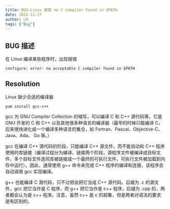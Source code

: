```yaml
---
title: BUG—Linux 报错 no C compiler found in $PATH
date: 2021-11-17
author: LM
tags: ["Bug"]
---
```


## BUG 描述

在 Linux 编译某些程序时，出现报错

`configure: error: no acceptable C compiler found in $PATH`

## Resolution

Linux 缺少合适的编译器

```shell
yum install gcc-c++
```

gcc 为 GNU Compiler Collection 的缩写，可以编译 C 和 C++ 源代码等，它是 GNU 开发的 C 和 C++ 以及其他很多种语言的编译器（最早的时候只能编译 C，后来很快进化成一个编译多种语言的集合，如 Fortran、Pascal、Objective-C、Java、Ada、 Go 等。）

gcc 在编译 C++ 源代码的阶段，只能编译 C++ 源文件，而不能自动和 C++ 程序使用的库链接（编译过程分为编译、链接两个阶段，源程序文件被编译成目标文件，多个目标文件连同库被链接成一个最终的可执行文件，可执行文件被加载到内存中运行）。因此，通常使用 g++ 命令来完成 C++ 程序的编译和连接，该程序会自动调用 gcc 实现编译。

g++ 也能编译 C 源代码，只不过把会把它当成 C++ 源代码。后缀为 .c 的源文件，gcc 把它当作是 C 程序，而 g++ 把它当作是 c++ 程序，后缀为 .cpp 的，两者都会认为是 c++ 程序。注意，虽然 c++ 是 c 的超集，但是两者对语法的要求是有区别的。